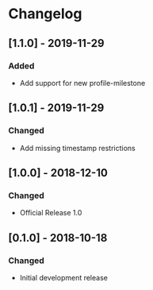 # Changelog

## [1.1.0] - 2019-11-29
### Added
- Add support for new profile-milestone

## [1.0.1] - 2019-11-29
### Changed
- Add missing timestamp restrictions

## [1.0.0] - 2018-12-10
### Changed
- Official Release 1.0

## [0.1.0] - 2018-10-18
### Changed
- Initial development release
